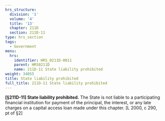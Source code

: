 ```yaml
---
hrs_structure:
  division: '1'
  volume: '4'
  title: '13'
  chapter: 211D
  section: 211D-11
type: hrs_section
tags:
  - Government
menu:
  hrs:
    identifier: HRS_0211D-0011
    parent: HRS0211D
    name: 211D-11 State liability prohibited
weight: 34055
title: State liability prohibited
full_title: 211D-11 State liability prohibited
---
```

**[§211D-11] State liability prohibited.** The State is not liable to a participating financial institution for payment of the principal, the interest, or any late charges on a capital access loan made under this chapter. [L 2000, c 290, pt of §2]